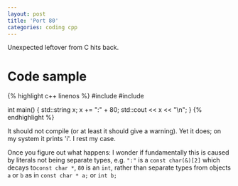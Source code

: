 ```yaml
---
layout: post
title: 'Port 80'
categories: coding cpp
---
```


Unexpected leftover from C hits back.


# Code sample

{% highlight c++ linenos %}
#include <string>
#include <iostream>

int main()
{
  std::string x;
  x += ":" + 80;
  std::cout << x << "\n";
}
{% endhighlight %}


It should not compile (or at least it should give a warning). Yet it does; on
my system it prints 'i'. I rest my case.

Once you figure out what happens: I wonder if fundamentally this is caused by
literals not being separate types, e.g. `":"` is a `const char(&)[2]` which
decays to`const char *`, `80` is an `int`, rather than separate types from
objects `a` or `b` as in `const char * a;` or `int b;`
